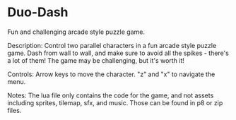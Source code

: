 # Duo-Dash
Fun and challenging arcade style puzzle game.

Description:
Control two parallel characters in a fun arcade style puzzle game. Dash from wall to wall, and make sure to avoid all the spikes - there's a lot of them! The game may be challenging, but it's worth it!

Controls:
Arrow keys to move the character.  "z" and "x" to navigate the menu.

Notes:
The lua file only contains the code for the game, and not assets including sprites, tilemap, sfx, and music. Those can be found in p8 or zip files.
